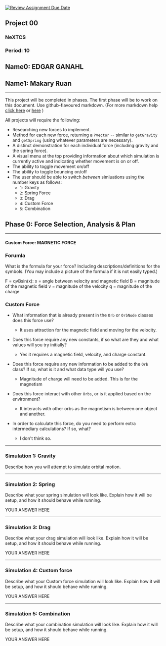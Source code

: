 [![Review Assignment Due Date](https://classroom.github.com/assets/deadline-readme-button-22041afd0340ce965d47ae6ef1cefeee28c7c493a6346c4f15d667ab976d596c.svg)](https://classroom.github.com/a/gbHItYk9)
## Project 00
### NeXTCS
### Period: 10
## Name0: EDGAR GANAHL
## Name1: Makary Ruan
---

This project will be completed in phases. The first phase will be to work on this document. Use github-flavoured markdown. (For more markdown help [click here](https://github.com/adam-p/markdown-here/wiki/Markdown-Cheatsheet) or [here](https://docs.github.com/en/get-started/writing-on-github/getting-started-with-writing-and-formatting-on-github/basic-writing-and-formatting-syntax) )

All projects will require the following:
- Researching new forces to implement.
- Method for each new force, returning a `PVector`  -- similar to `getGravity` and `getSpring` (using whatever parameters are necessary).
- A distinct demonstration for each individual force (including gravity and the spring force).
- A visual menu at the top providing information about which simulation is currently active and indicating whether movement is on or off.
- The ability to toggle movement on/off
- The ability to toggle bouncing on/off
- The user should be able to switch _between_ simluations using the number keys as follows:
  - `1`: Gravity
  - `2`: Spring Force
  - `3`: Drag
  - `4`: Custom Force
  - `5`: Combination


## Phase 0: Force Selection, Analysis & Plan
---------- 

#### Custom Force: MAGNETIC FORCE

### Forumla
What is the formula for your force? Including descriptions/definitions for the symbols. (You may include a picture of the formula if it is not easily typed.)


F = qvBsin(x): 
x = angle between velocity and magnetic field
B = magnitude of the magnetic field
v = magnitude of the velocity 
q = magnitude of the charge

### Custom Force
- What information that is already present in the `Orb` or `OrbNode` classes does this force use?
  - It uses attraction for the magnetic field and moving for the velocity.

- Does this force require any new constants, if so what are they and what values will you try initially?
  - Yes it requires a magnetic field, velocity, and charge constant. 

- Does this force require any new information to be added to the `Orb` class? If so, what is it and what data type will you use?
  - Magnitude of charge will need to be added. This is for the magnetism

- Does this force interact with other `Orbs`, or is it applied based on the environment?
  - It interacts with other orbs as the magnetism is between one object and another.

- In order to calculate this force, do you need to perform extra intermediary calculations? If so, what?
  - I don't think so.

--- 

### Simulation 1: Gravity
Describe how you will attempt to simulate orbital motion.

--- 

### Simulation 2: Spring
Describe what your spring simulation will look like. Explain how it will be setup, and how it should behave while running.

YOUR ANSWER HERE

--- 

### Simulation 3: Drag
Describe what your drag simulation will look like. Explain how it will be setup, and how it should behave while running.

YOUR ANSWER HERE

--- 

### Simulation 4: Custom force
Describe what your Custom force simulation will look like. Explain how it will be setup, and how it should behave while running.

YOUR ANSWER HERE

--- 

### Simulation 5: Combination
Describe what your combination simulation will look like. Explain how it will be setup, and how it should behave while running.

YOUR ANSWER HERE

